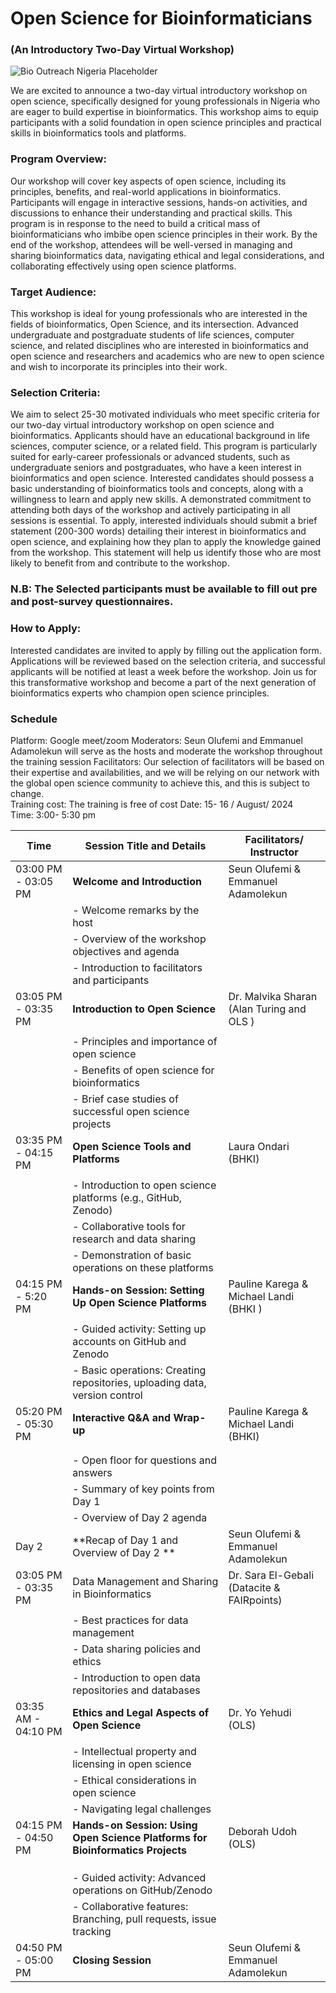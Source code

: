 # Open Science for Bioinformaticians
### (An Introductory Two-Day Virtual Workshop)
![Bio Outreach Nigeria Placeholder](https://github.com/user-attachments/assets/6c4e1c23-f8f7-459b-8dfe-82c9754ed865)

We are excited to announce a two-day virtual introductory workshop on open science, specifically designed for young professionals in Nigeria who are eager to build expertise in bioinformatics. This workshop aims to equip participants with a solid foundation in open science principles and practical skills in bioinformatics tools and platforms.

### Program Overview:
Our workshop will cover key aspects of open science, including its principles, benefits, and real-world applications in bioinformatics. Participants will engage in interactive sessions, hands-on activities, and discussions to enhance their understanding and practical skills. This program is in response to the need to build a critical mass of bioinformaticians who imbibe open science principles in their work. By the end of the workshop, attendees will be well-versed in managing and sharing bioinformatics data, navigating ethical and legal considerations, and collaborating effectively using open science platforms.

### Target Audience:
This workshop is ideal for young professionals who are interested in the fields of bioinformatics, Open Science, and its intersection. Advanced undergraduate and postgraduate students of life sciences, computer science, and related disciplines who are interested in bioinformatics and open science and researchers and academics who are new to open science and wish to incorporate its principles into their work.

### Selection Criteria:
We aim to select 25-30 motivated individuals who meet specific criteria for our two-day virtual introductory workshop on open science and bioinformatics. Applicants should have an educational background in life sciences, computer science, or a related field. This program is particularly suited for early-career professionals or advanced students, such as undergraduate seniors and postgraduates, who have a keen interest in bioinformatics and open science. Interested candidates should possess a basic understanding of bioinformatics tools and concepts, along with a willingness to learn and apply new skills. A demonstrated commitment to attending both days of the workshop and actively participating in all sessions is essential. To apply, interested individuals should submit a brief statement (200-300 words) detailing their interest in bioinformatics and open science, and explaining how they plan to apply the knowledge gained from the workshop. This statement will help us identify those who are most likely to benefit from and contribute to the workshop.

### N.B: The Selected participants must be available to fill out pre and post-survey questionnaires.  

### How to Apply:
Interested candidates are invited to apply by filling out the application form. Applications will be reviewed based on the selection criteria, and successful applicants will be notified at least a week before the workshop.
Join us for this transformative workshop and become a part of the next generation of bioinformatics experts who champion open science principles.

### Schedule 
Platform: Google meet/zoom
Moderators: Seun Olufemi and Emmanuel Adamolekun will serve as the hosts and moderate  the workshop throughout the training session
Facilitators: Our selection of facilitators will be based on their expertise and availabilities, and we will be relying on our network with the global open science community to achieve this, and this is subject to change.    
Training cost:  The training is free of cost 
Date: 15- 16 / August/ 2024  
Time: 3:00- 5:30 pm   

| Time                | Session Title and Details                                                  | Facilitators/ Instructor                     |
|---------------------|----------------------------------------------------------------------------|----------------------------------------------|
| 03:00 PM - 03:05 PM |**Welcome and Introduction**                                                  | Seun Olufemi & Emmanuel Adamolekun           |
|                     | - Welcome remarks by the host                                              |                                              |
|                     | - Overview of the workshop objectives and agenda                           |                                              |
|                     | - Introduction to facilitators and participants                            |                                              |
| 03:05 PM - 03:35 PM | **Introduction to Open Science**                                               | Dr. Malvika Sharan (Alan Turing and OLS )                          |
|                     |                                                                            |                                              |
|                     | - Principles and importance of open science                                | |
|                     | - Benefits of open science for bioinformatics                              |                                              |
|                     | - Brief case studies of successful open science projects                   |                                  |
| 03:35 PM - 04:15 PM | **Open Science Tools and Platforms**                                         | Laura Ondari  (BHKI)                               |
|                     |                                                                            |                                              |
|                     | - Introduction to open science platforms (e.g., GitHub, Zenodo)            |                                        |
|                     | - Collaborative tools for research and data sharing                        |                                              |
|                     | - Demonstration of basic operations on these platforms                     |                                |
| 04:15 PM - 5:20 PM  | **Hands-on Session: Setting Up Open Science Platforms**                       | Pauline Karega & Michael Landi (BHKI )         |
|                     |                                                                            |                                         |
|                     | - Guided activity: Setting up accounts on GitHub and Zenodo                |                                              |
|                     | - Basic operations: Creating repositories, uploading data, version control |                                 |
| 05:20 PM - 05:30 PM | **Interactive Q&A and Wrap-up**                                                | Pauline Karega & Michael Landi  (BHKI)            |
|                     |                                                                            |                                       |
|                     |                                                                            |                                              |
|                     | - Open floor for questions and answers                                     |                                          |
|                     | - Summary of key points from Day 1                                         |                                              |
|                     | - Overview of Day 2 agenda                                                 |                                 |
| Day 2               | **Recap of Day 1 and Overview of Day 2 **                                      | Seun Olufemi & Emmanuel Adamolekun           |
| 03:05 PM - 03:35 PM | Data Management and Sharing in Bioinformatics                              | Dr. Sara El-Gebali (Datacite & FAIRpoints)                           |
|                     |                                                                            |                                              |
|                     | - Best practices for data management                                       |                         |
|                     | - Data sharing policies and ethics                                         |                                              |
|                     | - Introduction to open data repositories and databases                     |                                 |
| 03:35 AM - 04:10 PM | **Ethics and Legal Aspects of Open Science**                                   | Dr. Yo Yehudi (OLS)                               |
|                     |                                                                            |                                              |
|                     | - Intellectual property and licensing in open science                      |                                          |
|                     | - Ethical considerations in open science                                   |                                              |
|                     | - Navigating legal challenges                                              |                                   |
| 04:15 PM - 04:50 PM | **Hands-on Session: Using Open Science Platforms for Bioinformatics Projects**| Deborah Udoh  (OLS)                               |
|                     |                                                                            |                                              |
|                     |                                                                            |                                         |
|                     |                                                                            |                                              |
|                     | - Guided activity: Advanced operations on GitHub/Zenodo                    |                                   |
|                     | - Collaborative features: Branching, pull requests, issue tracking         |                                              |
| 04:50 PM - 05:00 PM | **Closing Session**                                                           | Seun Olufemi & Emmanuel Adamolekun           |



 

